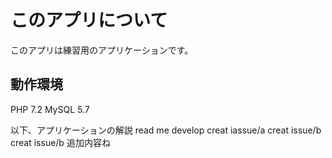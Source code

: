 # このアプリについて
このアプリは練習用のアプリケーションです。

## 動作環境

PHP 7.2
MySQL 5.7

以下、アプリケーションの解説
read me
develop creat
iassue/a creat
issue/b creat 
issue/b 追加内容ね